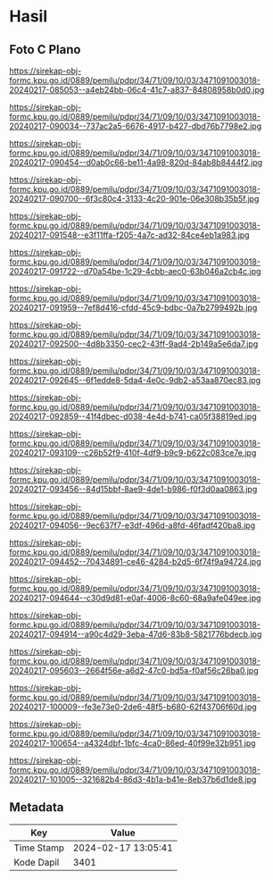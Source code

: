 # Hasil

## Foto C Plano

https://sirekap-obj-formc.kpu.go.id/0889/pemilu/pdpr/34/71/09/10/03/3471091003018-20240217-085053--a4eb24bb-06c4-41c7-a837-84808958b0d0.jpg

https://sirekap-obj-formc.kpu.go.id/0889/pemilu/pdpr/34/71/09/10/03/3471091003018-20240217-090034--737ac2a5-6676-4917-b427-dbd76b7798e2.jpg

https://sirekap-obj-formc.kpu.go.id/0889/pemilu/pdpr/34/71/09/10/03/3471091003018-20240217-090454--d0ab0c66-be11-4a98-820d-84ab8b8444f2.jpg

https://sirekap-obj-formc.kpu.go.id/0889/pemilu/pdpr/34/71/09/10/03/3471091003018-20240217-090700--6f3c80c4-3133-4c20-901e-06e308b35b5f.jpg

https://sirekap-obj-formc.kpu.go.id/0889/pemilu/pdpr/34/71/09/10/03/3471091003018-20240217-091548--e3f11ffa-f205-4a7c-ad32-84ce4eb1a983.jpg

https://sirekap-obj-formc.kpu.go.id/0889/pemilu/pdpr/34/71/09/10/03/3471091003018-20240217-091722--d70a54be-1c29-4cbb-aec0-63b046a2cb4c.jpg

https://sirekap-obj-formc.kpu.go.id/0889/pemilu/pdpr/34/71/09/10/03/3471091003018-20240217-091959--7ef8d416-cfdd-45c9-bdbc-0a7b2799492b.jpg

https://sirekap-obj-formc.kpu.go.id/0889/pemilu/pdpr/34/71/09/10/03/3471091003018-20240217-092500--4d8b3350-cec2-43ff-9ad4-2b149a5e6da7.jpg

https://sirekap-obj-formc.kpu.go.id/0889/pemilu/pdpr/34/71/09/10/03/3471091003018-20240217-092645--6f1edde8-5da4-4e0c-9db2-a53aa870ec83.jpg

https://sirekap-obj-formc.kpu.go.id/0889/pemilu/pdpr/34/71/09/10/03/3471091003018-20240217-092859--41f4dbec-d038-4e4d-b741-ca05f38819ed.jpg

https://sirekap-obj-formc.kpu.go.id/0889/pemilu/pdpr/34/71/09/10/03/3471091003018-20240217-093109--c26b52f9-410f-4df9-b9c9-b622c083ce7e.jpg

https://sirekap-obj-formc.kpu.go.id/0889/pemilu/pdpr/34/71/09/10/03/3471091003018-20240217-093456--84d15bbf-8ae9-4de1-b986-f0f3d0aa0863.jpg

https://sirekap-obj-formc.kpu.go.id/0889/pemilu/pdpr/34/71/09/10/03/3471091003018-20240217-094056--9ec637f7-e3df-496d-a8fd-46fadf420ba8.jpg

https://sirekap-obj-formc.kpu.go.id/0889/pemilu/pdpr/34/71/09/10/03/3471091003018-20240217-094452--70434891-ce46-4284-b2d5-6f74f9a94724.jpg

https://sirekap-obj-formc.kpu.go.id/0889/pemilu/pdpr/34/71/09/10/03/3471091003018-20240217-094644--c30d9d81-e0af-4006-8c60-68a9afe049ee.jpg

https://sirekap-obj-formc.kpu.go.id/0889/pemilu/pdpr/34/71/09/10/03/3471091003018-20240217-094914--a90c4d29-3eba-47d6-83b8-5821776bdecb.jpg

https://sirekap-obj-formc.kpu.go.id/0889/pemilu/pdpr/34/71/09/10/03/3471091003018-20240217-095603--2664f56e-a6d2-47c0-bd5a-f0af56c26ba0.jpg

https://sirekap-obj-formc.kpu.go.id/0889/pemilu/pdpr/34/71/09/10/03/3471091003018-20240217-100009--fe3e73e0-2de6-48f5-b680-62f43706f60d.jpg

https://sirekap-obj-formc.kpu.go.id/0889/pemilu/pdpr/34/71/09/10/03/3471091003018-20240217-100654--a4324dbf-1bfc-4ca0-86ed-40f99e32b951.jpg

https://sirekap-obj-formc.kpu.go.id/0889/pemilu/pdpr/34/71/09/10/03/3471091003018-20240217-101005--321682b4-86d3-4b1a-b41e-8eb37b6d1de8.jpg


## Metadata

| Key        | Value               |
| ---------- | ------------------- |
| Time Stamp | 2024-02-17 13:05:41 |
| Kode Dapil | 3401                |



